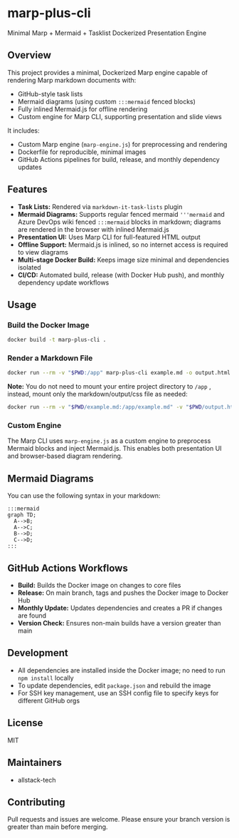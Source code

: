 # marp-plus-cli

Minimal Marp + Mermaid + Tasklist Dockerized Presentation Engine

## Overview

This project provides a minimal, Dockerized Marp engine capable of rendering Marp markdown documents with:
- GitHub-style task lists
- Mermaid diagrams (using custom `:::mermaid` fenced blocks)
- Fully inlined Mermaid.js for offline rendering
- Custom engine for Marp CLI, supporting presentation and slide views

It includes:
- Custom Marp engine (`marp-engine.js`) for preprocessing and rendering
- Dockerfile for reproducible, minimal images
- GitHub Actions pipelines for build, release, and monthly dependency updates

## Features
- **Task Lists:** Rendered via `markdown-it-task-lists` plugin
- **Mermaid Diagrams:** Supports regular fenced mermaid `'''mermaid` and Azure DevOps wiki fenced  `:::mermaid` blocks in markdown; diagrams are rendered in the browser with inlined Mermaid.js
- **Presentation UI:** Uses Marp CLI for full-featured HTML output
- **Offline Support:** Mermaid.js is inlined, so no internet access is required to view diagrams
- **Multi-stage Docker Build:** Keeps image size minimal and dependencies isolated
- **CI/CD:** Automated build, release (with Docker Hub push), and monthly dependency update workflows

## Usage

### Build the Docker Image
```sh
docker build -t marp-plus-cli .
```

### Render a Markdown File
```sh
docker run --rm -v "$PWD:/app" marp-plus-cli example.md -o output.html
```
**Note:** You do not need to mount your entire project directory to `/app` , instead, mount only the markdown/output/css file as needed:
```sh
docker run --rm -v "$PWD/example.md:/app/example.md" -v "$PWD/output.html:/app/output.html" marp-plus-cli example.md -o output.html
```

### Custom Engine
The Marp CLI uses `marp-engine.js` as a custom engine to preprocess Mermaid blocks and inject Mermaid.js. This enables both presentation UI and browser-based diagram rendering.

## Mermaid Diagrams
You can use the following syntax in your markdown:
```
:::mermaid
graph TD;
  A-->B;
  A-->C;
  B-->D;
  C-->D;
:::
```

## GitHub Actions Workflows
- **Build:** Builds the Docker image on changes to core files
- **Release:** On main branch, tags and pushes the Docker image to Docker Hub
- **Monthly Update:** Updates dependencies and creates a PR if changes are found
- **Version Check:** Ensures non-main builds have a version greater than main

## Development
- All dependencies are installed inside the Docker image; no need to run `npm install` locally
- To update dependencies, edit `package.json` and rebuild the image
- For SSH key management, use an SSH config file to specify keys for different GitHub orgs

## License
MIT

## Maintainers
- allstack-tech

## Contributing
Pull requests and issues are welcome. Please ensure your branch version is greater than main before merging.
